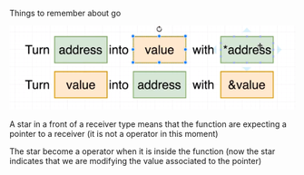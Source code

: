 Things to remember about go 

![alt text](https://raw.githubusercontent.com/FelipeRando/go-workspace/master/pointers-in-a-nutshell.png)

A star in a front of a receiver type means that the function are expecting a pointer to a receiver (it is not a operator in this moment)

The star become a operator when it is inside the function (now the star indicates that we are modifying the value associated to the pointer)
